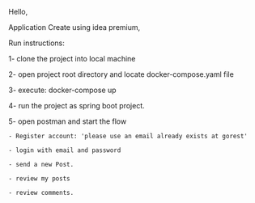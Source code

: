 Hello,

Application Create using idea premium,

Run instructions:

1- clone the project into local machine

2- open project root directory and locate docker-compose.yaml file

3- execute:  docker-compose up 

4- run the project as spring boot project.

5- open postman and start the flow 

    - Register account: 'please use an email already exists at gorest'

    - login with email and password

    - send a new Post.

    - review my posts 

    - review comments.

